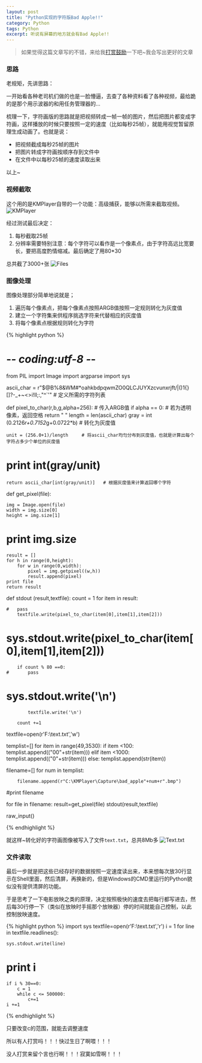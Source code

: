 ```yaml
---
layout: post
title: "Python实现的字符版Bad Apple!!"
category: Python
tags: Python
excerpt: 听说有屏幕的地方就会有Bad Apple!!
---
```

> 如果觉得这篇文章写的不错，来给我[打赏鼓励](http://d3.freep.cn/3tb_160710193136wkl4568789.jpg)一下吧~我会写出更好的文章


### 思路
老规矩，先讲思路：  

一开始看各种老司机们做的也是一脸懵逼，去查了各种资料看了各种视频，最给跪的是那个用示波器的和用任务管理器的… 

梳理一下，字符画版的思路就是把视频转成一帧一帧的图片，然后把图片都变成字符画，这样播放的时候只要按照一定的速度（比如每秒25帧），就能用视觉暂留原理生成动画了。也就是说：

* 把视频截成每秒25帧的图片
* 把图片转成字符画按顺序存到文件中
* 在文件中以每秒25帧的速度读取出来

以上~

### 视频截取

这个用的是KMPlayer自带的一个功能：高级捕获，能够以所需来截取视频。
![KMPlayer](http://d3.freep.cn/3tb_1608041726361p2h568789.png)

经过测试最后决定：
1. 每秒截取25帧
2. 分辨率需要特别注意：每个字符可以看作是一个像素点，由于字符高远比宽要长，要把高度酌情缩减。最后确定了用80\*30

总共截了3000+张
![Files](http://d2.freep.cn/3tb_160804172637hk18568789.png)

### 图像处理

图像处理部分简单地说就是；
1. 遍历每个像素点，把每个像素点按照ARGB值按照一定规则转化为灰度值
2. 建立一个字符集来供程序挑选字符来代替相应的灰度值
3. 将每个像素点根据规则转化为字符

{% highlight python %}
# -*- coding:utf-8 -*-
from PIL import Image
import argparse
import sys

ascii_char = r"$@B%8&WM#*oahkbdpqwmZO0QLCJUYXzcvunxrjft/\|()1{}[]?-_+~<>i!lI;:,\"^`'" # 定义所需的字符列表

def pixel_to_char(r,b,g,alpha=256):	# 传入ARGB值
	if alpha == 0:	# 若为透明像素，返回空格
		return " "
	length = len(ascii_char)
	gray = int (0.2126*r+0.7152*g+0.0722*b)		# 转化为灰度值
	
	unit = (256.0+1)/length		# 将ascii_char均匀分布到灰度值，也就是计算出每个字符占多少个单位的灰度值
#	print int(gray/unit)
	return ascii_char[int(gray/unit)]	# 根据灰度值来计算返回哪个字符

def get_pixel(file):

	img = Image.open(file)
	width = img.size[0]
	height = img.size[1]
#	print img.size
	result = []
	for h in range(0,height):
		for w in range(0,width):
			pixel = img.getpixel((w,h))
			result.append(pixel)
	print file
	return result

def stdout (result,textfile):
	count = 1
	for item in result:
	
	#	pass
		textfile.write(pixel_to_char(item[0],item[1],item[2]))
#		sys.stdout.write(pixel_to_char(item[0],item[1],item[2]))
		if count % 80 ==0:
	#		pass
#			sys.stdout.write('\n')
			textfile.write('\n')

		count +=1

textfile=open(r'F:\text.txt','w')

templist=[]
for item in range(49,3530):
	if item <100:
		templist.append(("00"+str(item)))
	elif item <1000:
		templist.append(("0"+str(item)))
	else:
		templist.append(str(item))


filename=[]
for num in templist:

		filename.append(r"C:\KMPlayer\Capture\bad_apple"+num+r".bmp")
#print filename

for file in filename:
	result=get_pixel(file)
	stdout(result,textfile)

raw_input()

{% endhighlight %}

就这样~转化好的字符画图像被写入了文件`text.txt`，总共8Mb多
![Text.txt](http://d2.freep.cn/3tb_160804173946itij568789.png)

### 文件读取

最后一步就是把这些已经存好的数据按照一定速度读出来，本来想每次放30行显示在Shell里面，然后清屏，再换新的，但是Windows的CMD里运行的Python貌似没有提供清屏的功能。

于是思考了一下电影放映之类的原理，决定按照极快的速度去把每行都写进去，然后每30行停一下（类似在放映时手摇那个放映器）停的时间就能自己控制，以此控制放映速度。

{% highlight python %}
import sys
textfile=open(r'F:\text.txt','r')
i = 1
for line in textfile.readlines():

	sys.stdout.write(line)
#	print i
	if i % 30==0:
		c = 1
		while c <= 500000:
			c+=1
	i +=1
{% endhighlight %}

只要改变c的范围，就能去调整速度

所以有人打赏吗！！！快过生日了啊喂！！！

没人打赏来留个言也行啊！！！寂寞如雪啊！！！